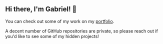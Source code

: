 ## Hi there, I'm Gabriel! 👋

You can check out some of my work on my [portfolio](https://gabrielsessions.github.io/portfolio/). 

A decent number of GitHub repositories are private, so please reach out if you'd like to see some of my hidden projects!

<!--
**gabrielsessions/gabrielsessions** is a ✨ _special_ ✨ repository because its `README.md` (this file) appears on your GitHub profile.

Here are some ideas to get you started:

- 🔭 I’m currently working on ...
- 🌱 I’m currently learning ...
- 👯 I’m looking to collaborate on ...
- 🤔 I’m looking for help with ...
- 💬 Ask me about ...
- 📫 How to reach me: ...
- 😄 Pronouns: ...
- ⚡ Fun fact: ...
-->
